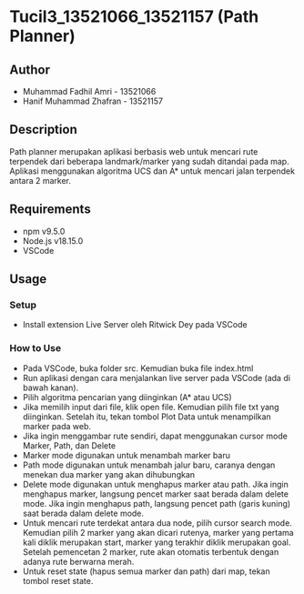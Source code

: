 # Tucil3_13521066_13521157 (Path Planner)

## Author
- Muhammad Fadhil Amri - 13521066
- Hanif Muhammad Zhafran - 13521157

## Description

Path planner merupakan aplikasi berbasis web untuk mencari rute terpendek dari beberapa landmark/marker yang sudah ditandai pada map. Aplikasi menggunakan algoritma UCS dan A* untuk mencari jalan terpendek antara 2 marker.

## Requirements

- npm v9.5.0
- Node.js v18.15.0
- VSCode
## Usage

### Setup
- Install extension Live Server oleh Ritwick Dey pada VSCode

### How to Use

- Pada VSCode, buka folder src. Kemudian buka file index.html
- Run aplikasi dengan cara menjalankan live server pada VSCode (ada di bawah kanan).
- Pilih algoritma pencarian yang diinginkan (A* atau UCS)
- Jika memilih input dari file, klik open file. Kemudian pilih file txt yang diinginkan. Setelah itu, tekan tombol Plot Data untuk menampilkan marker pada web.
- Jika ingin menggambar rute sendiri, dapat menggunakan cursor mode Marker, Path, dan Delete
- Marker mode digunakan untuk menambah marker baru
- Path mode digunakan untuk menambah jalur baru, caranya dengan menekan dua marker yang akan dihubungkan
- Delete mode digunakan untuk menghapus marker atau path. Jika ingin menghapus marker, langsung pencet marker saat berada dalam delete mode. Jika ingin menghapus path, langsung pencet path (garis kuning) saat berada dalam delete mode.
- Untuk mencari rute terdekat antara dua node, pilih cursor search mode. Kemudian pilih 2 marker yang akan dicari rutenya, marker yang pertama kali diklik merupakan start, marker yang terakhir diklik merupakan goal. Setelah pemencetan 2 marker, rute akan otomatis terbentuk dengan adanya rute berwarna merah.
- Untuk reset state (hapus semua marker dan path) dari map, tekan tombol reset state.